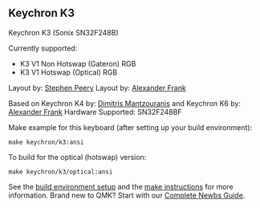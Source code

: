 ## Keychron K3

Keychron K3 (Sonix SN32F248B)

Currently supported:

- K3 V1 Non Hotswap (Gateron) RGB
- K3 V1 Hotswap (Optical) RGB

Layout by: [Stephen Peery](https://github.com/smp4488)
Layout by: [Alexander Frank](https://github.com/jedifindtrick)

Based on Keychron K4 by: [Dimitris Mantzouranis](https://github.com/dexter93) and Keychron K6 by: [Alexander Frank](https://github.com/jedifindtrick) 
Hardware Supported: SN32F248BF

Make example for this keyboard (after setting up your build environment):

    make keychron/k3:ansi
    
To build for the optical (hotswap) version:

    make keychron/k3/optical:ansi

See the [build environment setup](https://docs.qmk.fm/#/getting_started_build_tools) and the [make instructions](https://docs.qmk.fm/#/getting_started_make_guide) for more information. Brand new to QMK? Start with our [Complete Newbs Guide](https://docs.qmk.fm/#/newbs).
